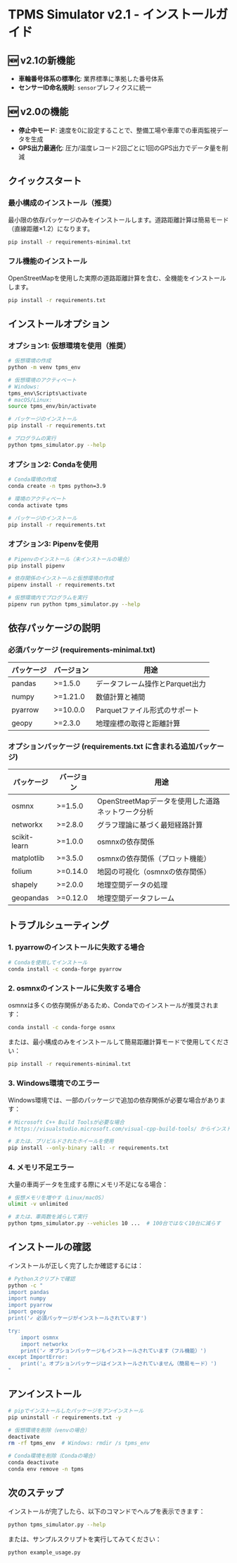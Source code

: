 # TPMS Simulator v2.1 - インストールガイド

## 🆕 v2.1の新機能
- **車輪番号体系の標準化**: 業界標準に準拠した番号体系
- **センサーID命名規則**: `sensor`プレフィクスに統一

## 🆕 v2.0の機能
- **停止中モード**: 速度を0に設定することで、整備工場や車庫での車両監視データを生成
- **GPS出力最適化**: 圧力/温度レコード2回ごとに1回のGPS出力でデータ量を削減

## クイックスタート

### 最小構成のインストール（推奨）
最小限の依存パッケージのみをインストールします。道路距離計算は簡易モード（直線距離×1.2）になります。

```bash
pip install -r requirements-minimal.txt
```

### フル機能のインストール
OpenStreetMapを使用した実際の道路距離計算を含む、全機能をインストールします。

```bash
pip install -r requirements.txt
```

## インストールオプション

### オプション1: 仮想環境を使用（推奨）

```bash
# 仮想環境の作成
python -m venv tpms_env

# 仮想環境のアクティベート
# Windows:
tpms_env\Scripts\activate
# macOS/Linux:
source tpms_env/bin/activate

# パッケージのインストール
pip install -r requirements.txt

# プログラムの実行
python tpms_simulator.py --help
```

### オプション2: Condaを使用

```bash
# Conda環境の作成
conda create -n tpms python=3.9

# 環境のアクティベート
conda activate tpms

# パッケージのインストール
pip install -r requirements.txt
```

### オプション3: Pipenvを使用

```bash
# Pipenvのインストール（未インストールの場合）
pip install pipenv

# 依存関係のインストールと仮想環境の作成
pipenv install -r requirements.txt

# 仮想環境内でプログラムを実行
pipenv run python tpms_simulator.py --help
```

## 依存パッケージの説明

### 必須パッケージ (requirements-minimal.txt)

| パッケージ | バージョン | 用途 |
|----------|-----------|------|
| pandas | >=1.5.0 | データフレーム操作とParquet出力 |
| numpy | >=1.21.0 | 数値計算と補間 |
| pyarrow | >=10.0.0 | Parquetファイル形式のサポート |
| geopy | >=2.3.0 | 地理座標の取得と距離計算 |

### オプションパッケージ (requirements.txt に含まれる追加パッケージ)

| パッケージ | バージョン | 用途 |
|----------|-----------|------|
| osmnx | >=1.5.0 | OpenStreetMapデータを使用した道路ネットワーク分析 |
| networkx | >=2.8.0 | グラフ理論に基づく最短経路計算 |
| scikit-learn | >=1.0.0 | osmnxの依存関係 |
| matplotlib | >=3.5.0 | osmnxの依存関係（プロット機能） |
| folium | >=0.14.0 | 地図の可視化（osmnxの依存関係） |
| shapely | >=2.0.0 | 地理空間データの処理 |
| geopandas | >=0.12.0 | 地理空間データフレーム |

## トラブルシューティング

### 1. pyarrowのインストールに失敗する場合

```bash
# Condaを使用してインストール
conda install -c conda-forge pyarrow
```

### 2. osmnxのインストールに失敗する場合

osmnxは多くの依存関係があるため、Condaでのインストールが推奨されます：

```bash
conda install -c conda-forge osmnx
```

または、最小構成のみをインストールして簡易距離計算モードで使用してください：

```bash
pip install -r requirements-minimal.txt
```

### 3. Windows環境でのエラー

Windows環境では、一部のパッケージで追加の依存関係が必要な場合があります：

```bash
# Microsoft C++ Build Toolsが必要な場合
# https://visualstudio.microsoft.com/visual-cpp-build-tools/ からインストール

# または、プリビルドされたホイールを使用
pip install --only-binary :all: -r requirements.txt
```

### 4. メモリ不足エラー

大量の車両データを生成する際にメモリ不足になる場合：

```bash
# 仮想メモリを増やす（Linux/macOS）
ulimit -v unlimited

# または、車両数を減らして実行
python tpms_simulator.py --vehicles 10 ...  # 100台ではなく10台に減らす
```

## インストールの確認

インストールが正しく完了したか確認するには：

```bash
# Pythonスクリプトで確認
python -c "
import pandas
import numpy
import pyarrow
import geopy
print('✓ 必須パッケージがインストールされています')

try:
    import osmnx
    import networkx
    print('✓ オプションパッケージもインストールされています（フル機能）')
except ImportError:
    print('△ オプションパッケージはインストールされていません（簡易モード）')
"
```

## アンインストール

```bash
# pipでインストールしたパッケージをアンインストール
pip uninstall -r requirements.txt -y

# 仮想環境を削除（venvの場合）
deactivate
rm -rf tpms_env  # Windows: rmdir /s tpms_env

# Conda環境を削除（Condaの場合）
conda deactivate
conda env remove -n tpms
```

## 次のステップ

インストールが完了したら、以下のコマンドでヘルプを表示できます：

```bash
python tpms_simulator.py --help
```

または、サンプルスクリプトを実行してみてください：

```bash
python example_usage.py
```